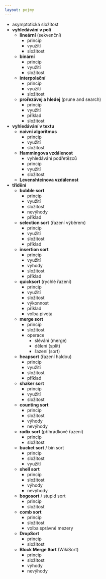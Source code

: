 ```yaml
---
layout: pojmy
---
```


- asymptotická složitost
- **vyhledávání v poli**
    - **lineární** (sekvenční)
        - princip
        - využití
        - složitost
    - **binární**
        - princip
        - využití
        - složitost
    - **interpolační**
        - princip
        - využití
        - složitost
    - **prořezávej a hledej** (prune and search)
        - princip
        - využití
        - příklad
        - složitost
- **vyhledávání v textu**
    - **naivní algoritmus**
        - princip
        - využití
        - složitost
    - **Hammingova vzdálenost**
        - vyhledávání podřetězců
        - princip
        - využití
        - složitost
    - **Levenshteinova vzdálenost**
- **třídění**
    - **bubble sort**
        - princip
        - využití
        - složitost
        - nevýhody
        - příklad
    - **selection sort** (řazení výběrem)
        - princip
        - využití
        - složitost
        - příklad
    - **insertion sort**
        - princip
        - využití
        - výhody
        - složitost
        - příklad
    - **quicksort** (rychlé řazení)
        - princip
        - využití
        - složitost
        - výkonnost
        - příklad
        - volba pivota
    - **merge sort**
        - princip
        - složitost
        - operace
            - slévání (merge)
            - dělení (split)
            - řazení (sort)
    - **heapsort** (řazení haldou)
        - princip
        - využití
        - složitost
        - příklad
    - **shaker sort**
        - princip
        - využití
        - složitost
    - **counting sort**
        - princip
        - složitost
        - výhody
        - nevýhody
    - **radix sort** (příhrádkové řazení)
        - princip
        - složitost
    - **bucket sort** / bin sort
        - princip
        - složitost
        - využití
    - **shell sort**
        - princip
        - složitost
        - výhody
        - nevýhody
    - **bogosort** / stupid sort
        - princip
        - složitost
    - **comb sort**
        - princip
        - složitost
        - volba správné mezery
    - **DropSort**
        - princip
        - složitost
    - **Block Merge Sort** (WikiSort)    
        - princip
        - složitost
        - výhody
        - nevýhody
